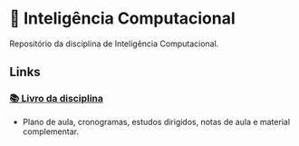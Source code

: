 # 📘 Inteligência Computacional

Repositório da disciplina de Inteligência Computacional.

## Links

### [**📚 Livro da disciplina**](https://chaua.gitbook.io/programacao-mobile/)
- Plano de aula, cronogramas, estudos dirigidos, notas de aula e material complementar.
     

